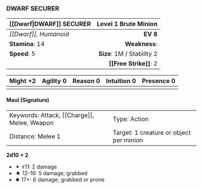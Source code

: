 ### DWARF SECURER

| [[Dwarf\|DWARF]] SECURER |   **Level 1 Brute Minion** |
| :----------------------- | -------------------------: |
| *[[Dwarf]], Humanoid*    |                   **EV 8** |
| **Stamina**: 14          |              **Weakness**: |
| **Speed**: 5             | **Size**: 1M / Stability 2 |
|                          |     **[[Free Strike]]**: 2 |

| **Might** +2 | **Agility** 0 | **Reason** 0 | **Intuition** 0 | **Presence** 0 |
| ------------ | ------------- | ------------ | --------------- | -------------- |
|              |               |              |                 |                |

#### Maul (Signature)

|                                             |                                         |
| :------------------------------------------ | :-------------------------------------- |
| Keywords: Attack, [[Charge]], Melee, Weapon | Type: Action                            |
| Distance: Melee 1                           | Target: 1 creature or object per minion |

**2d10 + 2**

- ✦ ≤11: 2 damage
- ★ 12-16: 5 damage; grabbed
- ✸ 17+: 6 damage; grabbed or prone

